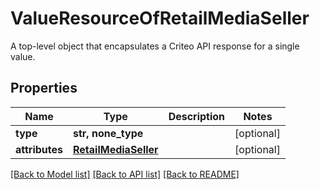 # ValueResourceOfRetailMediaSeller

A top-level object that encapsulates a Criteo API response for a single value.

## Properties
Name | Type | Description | Notes
------------ | ------------- | ------------- | -------------
**type** | **str, none_type** |  | [optional] 
**attributes** | [**RetailMediaSeller**](RetailMediaSeller.md) |  | [optional] 

[[Back to Model list]](../README.md#documentation-for-models) [[Back to API list]](../README.md#documentation-for-api-endpoints) [[Back to README]](../README.md)


